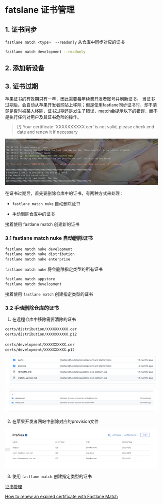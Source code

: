 
# fatslane 证书管理

## 1. 证书同步

`fastlane match <type>  --readonly` 从仓库中同步对应的证书

```sh
fastlane match development --readonly
```


## 2. 添加新设备


## 3. 证书过期

苹果证书的有效期只有一年，因此需要每年续费开发者账号并刷新证书。 当证书过期后，会自动从苹果开发者网站上移除；但是使用fastlane同步证书时，却不清楚是否时被某人移除，证书过期还是发生了错误，match会提示以下的错误，而不是执行任何对用户及其证书危险的操作。

> [!] Your certificate 'XXXXXXXXXX.cer' is not valid, please check end date and renew it if necessary

![](https://github.com/existorlive/existorlivepic/raw/master/202202220123931.png)

在证书过期后，首先要删除仓库中的证书，有两种方式来处理：

- `fastlane match nuke` 自动删除证书

- 手动删除仓库中的证书

接着使用 fastlane match 创建新的证书

### 3.1  fastlane match nuke 自动删除证书

```sh 
fastlane match nuke development
fastlane match nuke distribution
fastlane match nuke enterprise
```

`fastlane match nuke` 将会删除指定类型的所有证书

```sh 
fastlane match appstore
fastlane match development
```

接着使用 `fastlane match` 创建指定类型的证书

### 3.2 手动删除仓库的证书

1. 在远程仓库中移除需要清除的证书

```sh
certs/distribution/XXXXXXXXXX.cer
certs/distribution/XXXXXXXXXX.p12

certs/development/XXXXXXXXXX.cer
certs/development/XXXXXXXXXX.p12
```

![](https://github.com/existorlive/existorlivepic/raw/master/202202220132059.png)

![](https://github.com/existorlive/existorlivepic/raw/master/202202220132048.png)

2. 在苹果开发者网站中删除对应的provision文件 

![](https://github.com/existorlive/existorlivepic/raw/master/202202220135273.png)

3.  使用 `fastlane match` 创建指定类型的证书




[证书管理](https://juejin.cn/post/6844903663949840392)

[How to renew an expired certificate with Fastlane Match](https://sarunw.com/posts/how-to-renew-expired-certificate-with-fastlane-match/)